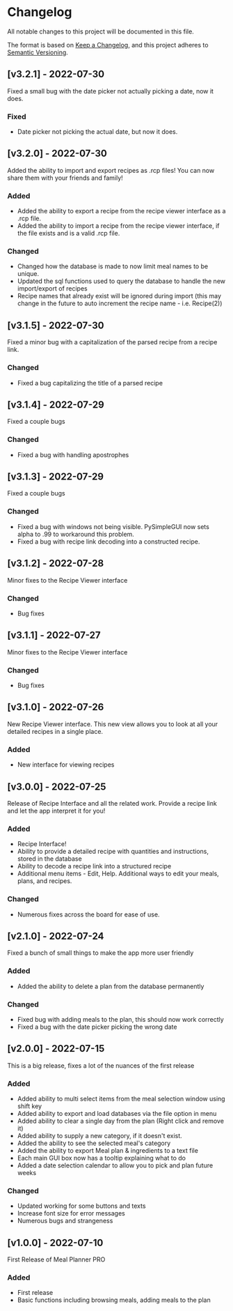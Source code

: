 # Changelog
All notable changes to this project will be documented in this file.

The format is based on [Keep a Changelog](https://keepachangelog.com/en/1.0.0/),
and this project adheres to [Semantic Versioning](https://semver.org/spec/v2.0.0.html).

## [v3.2.1] - 2022-07-30
Fixed a small bug with the date picker not actually picking a date, now it does.

### Fixed
- Date picker not picking the actual date, but now it does.


## [v3.2.0] - 2022-07-30
Added the ability to import and export recipes as .rcp files! You can now share them with your friends and family!

### Added
- Added the ability to export a recipe from the recipe viewer interface as a .rcp file.
- Added the ability to import a recipe from the recipe viewer interface, if the file exists and is a valid .rcp file.

### Changed
- Changed how the database is made to now limit meal names to be unique.
- Updated the sql functions used to query the database to handle the new import/export of recipes
- Recipe names that already exist will be ignored during import (this may change in the future to auto increment the recipe name - i.e. Recipe(2))


## [v3.1.5] - 2022-07-30
Fixed a minor bug with a capitalization of the parsed recipe from a recipe link.

### Changed
- Fixed a bug capitalizing the title of a parsed recipe


## [v3.1.4] - 2022-07-29
Fixed a couple bugs

### Changed
- Fixed a bug with handling apostrophes


## [v3.1.3] - 2022-07-29
Fixed a couple bugs

### Changed
- Fixed a bug with windows not being visible. PySimpleGUI now sets alpha to .99 to workaround this problem.
- Fixed a bug with recipe link decoding into a constructed recipe.


## [v3.1.2] - 2022-07-28
Minor fixes to the Recipe Viewer interface

### Changed
- Bug fixes


## [v3.1.1] - 2022-07-27
Minor fixes to the Recipe Viewer interface

### Changed
- Bug fixes


## [v3.1.0] - 2022-07-26
New Recipe Viewer interface. This new view allows you to look at all your detailed recipes in a single place.

### Added
- New interface for viewing recipes


## [v3.0.0] - 2022-07-25
Release of Recipe Interface and all the related work. Provide a recipe link and let the app interpret it for you!

### Added
- Recipe Interface!
- Ability to provide a detailed recipe with quantities and instructions, stored in the database
- Ability to decode a recipe link into a structured recipe
- Additional menu items - Edit, Help. Additional ways to edit your meals, plans, and recipes.

### Changed
- Numerous fixes across the board for ease of use.


## [v2.1.0] - 2022-07-24
Fixed a bunch of small things to make the app more user friendly

### Added
- Added the ability to delete a plan from the database permanently

### Changed
- Fixed bug with adding meals to the plan, this should now work correctly
- Fixed a bug with the date picker picking the wrong date


## [v2.0.0] - 2022-07-15
This is a big release, fixes a lot of the nuances of the first release

### Added
- Added ability to multi select items from the meal selection window using shift key
- Added ability to export and load databases via the file option in menu
- Added ability to clear a single day from the plan (Right click and remove it)
- Added ability to supply a new category, if it doesn't exist.
- Added the ability to see the selected meal's category
- Added the ability to export Meal plan & ingredients to a text file
- Each main GUI box now has a tooltip explaining what to do
- Added a date selection calendar to allow you to pick and plan future weeks

### Changed
- Updated working for some buttons and texts
- Increase font size for error messages
- Numerous bugs and strangeness


## [v1.0.0] - 2022-07-10
First Release of Meal Planner PRO

### Added
- First release
- Basic functions including browsing meals, adding meals to the plan
